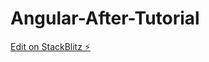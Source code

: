 # Angular-After-Tutorial

[Edit on StackBlitz ⚡️](https://stackblitz.com/edit/stackblitz-starters-hrmd88)